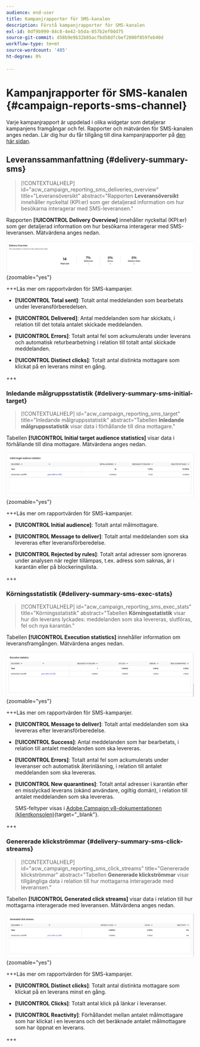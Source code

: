 ```yaml
---
audience: end-user
title: Kampanjrapporter för SMS-kanalen
description: Förstå kampanjrapporter för SMS-kanalen
exl-id: 0df9b999-84c8-4e42-b5da-857b2ef0dd75
source-git-commit: d58b9e9b32b85acfbd58dfcbef2000f859feb40d
workflow-type: tm+mt
source-wordcount: '485'
ht-degree: 0%

---
```


# Kampanjrapporter för SMS-kanalen {#campaign-reports-sms-channel}

Varje kampanjrapport är uppdelad i olika widgetar som detaljerar kampanjens framgångar och fel. Rapporter och mätvärden för SMS-kanalen anges nedan. Lär dig hur du får tillgång till dina kampanjrapporter på [den här sidan](campaign-reports.md).

## Leveranssammanfattning {#delivery-summary-sms}

>[!CONTEXTUALHELP]
>id="acw_campaign_reporting_sms_deliveries_overview"
>title="Leveransöversikt"
>abstract="Rapporten **Leveransöversikt** innehåller nyckeltal (KPI:er) som ger detaljerad information om hur besökarna interagerar med SMS-leveransen."

Rapporten **[!UICONTROL Delivery Overview]** innehåller nyckeltal (KPI:er) som ger detaljerad information om hur besökarna interagerar med SMS-leveransen. Mätvärdena anges nedan.

![Leveransöversiktsrapport med SMS-statistik](assets/campaign_report_sms_1.png){zoomable="yes"}

+++Läs mer om rapportvärden för SMS-kampanjer.

* **[!UICONTROL Total sent]**: Totalt antal meddelanden som bearbetats under leveransförberedelsen.

* **[!UICONTROL Delivered]**: Antal meddelanden som har skickats, i relation till det totala antalet skickade meddelanden.

* **[!UICONTROL Errors]**: Totalt antal fel som ackumulerats under leverans och automatisk returbearbetning i relation till totalt antal skickade meddelanden.

* **[!UICONTROL Distinct clicks]**: Totalt antal distinkta mottagare som klickat på en leverans minst en gång.

+++

### Inledande målgruppsstatistik {#delivery-summary-sms-initial-target}

>[!CONTEXTUALHELP]
>id="acw_campaign_reporting_sms_target"
>title="Inledande målgruppsstatistik"
>abstract="Tabellen **Inledande målgruppsstatistik** visar data i förhållande till dina mottagare."

Tabellen **[!UICONTROL Initial target audience statistics]** visar data i förhållande till dina mottagare. Mätvärdena anges nedan.

![Inledande statistiktabell över målgrupper som visar mottagardata](assets/campaign_report_sms_2.png){zoomable="yes"}

+++Läs mer om rapportvärden för SMS-kampanjer.

* **[!UICONTROL Initial audience]**: Totalt antal målmottagare.

* **[!UICONTROL Message to deliver]**: Totalt antal meddelanden som ska levereras efter leveransförberedelse.

* **[!UICONTROL Rejected by rules]**: Totalt antal adresser som ignoreras under analysen när regler tillämpas, t.ex. adress som saknas, är i karantän eller på blockeringslista.

+++

### Körningsstatistik {#delivery-summary-sms-exec-stats}

>[!CONTEXTUALHELP]
>id="acw_campaign_reporting_sms_exec_stats"
>title="Körningsstatistik"
>abstract="Tabellen **Körningsstatistik** visar hur din leverans lyckades: meddelanden som ska levereras, slutföras, fel och nya karantän."

Tabellen **[!UICONTROL Execution statistics]** innehåller information om leveransframgången. Mätvärdena anges nedan.

![Körningsstatistikregister som visar leveransmått](assets/campaign_report_sms_3.png){zoomable="yes"}

+++Läs mer om rapportvärden för SMS-kampanjer.

* **[!UICONTROL Message to deliver]**: Totalt antal meddelanden som ska levereras efter leveransförberedelse.

* **[!UICONTROL Success]**: Antal meddelanden som har bearbetats, i relation till antalet meddelanden som ska levereras.

* **[!UICONTROL Errors]**: Totalt antal fel som ackumulerats under leveranser och automatisk återinläsning, i relation till antalet meddelanden som ska levereras.

* **[!UICONTROL New quarantines]**: Totalt antal adresser i karantän efter en misslyckad leverans (okänd användare, ogiltig domän), i relation till antalet meddelanden som ska levereras.

  SMS-feltyper visas i [Adobe Campaign v8-dokumentationen (klientkonsolen)](https://experienceleague.adobe.com/docs/campaign/campaign-v8/send/failures/delivery-failures.html#sms-quarantines){target="_blank"}.

+++

### Genererade klickströmmar {#delivery-summary-sms-click-streams}

>[!CONTEXTUALHELP]
>id="acw_campaign_reporting_sms_click_streams"
>title="Genererade klickströmmar"
>abstract="Tabellen **Genererade klickströmmar** visar tillgängliga data i relation till hur mottagarna interagerade med leveransen."

Tabellen **[!UICONTROL Generated click streams]** visar data i relation till hur mottagarna interagerade med leveransen. Mätvärdena anges nedan.

![Genererad klickströmstabell som visar interaktionsdata för mottagare](assets/campaign_report_sms_4.png){zoomable="yes"}

+++Läs mer om rapportvärden för SMS-kampanjer.

* **[!UICONTROL Distinct clicks]**: Totalt antal distinkta mottagare som klickat på en leverans minst en gång.

* **[!UICONTROL Clicks]**: Totalt antal klick på länkar i leveranser.

* **[!UICONTROL Reactivity]**: Förhållandet mellan antalet målmottagare som har klickat i en leverans och det beräknade antalet målmottagare som har öppnat en leverans.

+++
